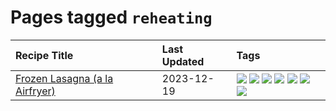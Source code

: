 # Pages tagged `reheating`

|Recipe Title|Last Updated|Tags
|:---|:---|:---|
|[Frozen Lasagna (a la Airfryer)](../recipes/lasagnaairfryer.md)|2023-12-19|[![](https://img.shields.io/badge/tag-airfryer-427cd)](../tags/airfryer.md) [![](https://img.shields.io/badge/tag-cheesey-d5a11)](../tags/cheesey.md) [![](https://img.shields.io/badge/tag-easy-13fda6)](../tags/easy.md) [![](https://img.shields.io/badge/tag-italian-6d71)](../tags/italian.md) [![](https://img.shields.io/badge/tag-mine-32613c)](../tags/mine.md) [![](https://img.shields.io/badge/tag-pasta-659a8f)](../tags/pasta.md) [![](https://img.shields.io/badge/tag-reheating-5d33f3)](../tags/reheating.md)|
